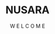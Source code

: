 <h1 align="center">NUSARA</h1>
<p align="center">W E L C O M E</p>
<!-- 👋 Hi, I’m @TDNusara
- 👀 I’m interested in ...
- 🌱 I’m currently learning ...
- 💞️ I’m looking to collaborate on ...
- 📫 How to reach me ... -->

<!---
TDNusara/TDNusara is a ✨ special ✨ repository because its `README.md` (this file) appears on your GitHub profile.
You can click the Preview link to take a look at your changes.
--->

